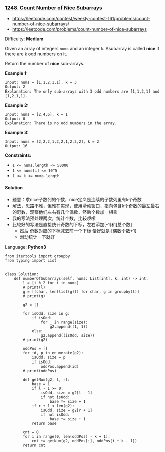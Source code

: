 ### [1248\. Count Number of Nice Subarrays](https://leetcode.com/contest/weekly-contest-161/problems/count-number-of-nice-subarrays/)
- https://leetcode.com/contest/weekly-contest-161/problems/count-number-of-nice-subarrays/
- https://leetcode.com/problems/count-number-of-nice-subarrays

Difficulty: **Medium**

Given an array of integers `nums` and an integer `k`. Asubarray is called **nice** if there are `k` odd numbers on it.

Return the number of **nice** sub-arrays.

**Example 1:**

```
Input: nums = [1,1,2,1,1], k = 3
Output: 2
Explanation: The only sub-arrays with 3 odd numbers are [1,1,2,1] and [1,2,1,1].
```

**Example 2:**

```
Input: nums = [2,4,6], k = 1
Output: 0
Explanation: There is no odd numbers in the array.
```

**Example 3:**

```
Input: nums = [2,2,2,1,2,2,1,2,2,2], k = 2
Output: 16
```

**Constraints:**

*   `1 <= nums.length <= 50000`
*   `1 <= nums[i] <= 10^5`
*   `1 <= k <= nums.length`

#### Solution
- 题意：求nice子数列的个数，nice定义是连续的子数列里有k个奇数
- 解法，思路不难，但难在实现，使用滑动窗口，指向包含k个奇数的最左最右的奇数，观察他们左右有几个偶数，然后个数加一相乘
- 我的写法预处理两次，统计个数，比较啰嗦
- 比较好的写法是直接统计奇数的下标，左右添加[-1]和[总个数]
    - 然后 奇数对应的下标减去前一个下标 恰好就是 [偶数个数+1]
    - 滑动统计一下就好

Language: **Python3**

```python3
from itertools import groupby
from typing import List
​
​
class Solution:
    def numberOfSubarrays(self, nums: List[int], k: int) -> int:
        l = [i % 2 for i in nums]
        # print(l)
        g = [(char, len(list(g))) for char, g in groupby(l)]
        # print(g)
​
        g2 = []
​
        for isOdd, size in g:
            if isOdd:
                for _ in range(size):
                    g2.append((1, 1))
            else:
                g2.append((isOdd, size))
        # print(g2)
​
        oddPos = []
        for id, p in enumerate(g2):
            isOdd, size = p
            if isOdd:
                oddPos.append(id)
        # print(oddPos)
​
        def getNum(g2, l, r):
            base = 1
            if l - 1 >= 0:
                isOdd, size = g2[l - 1]
                if not isOdd:
                    base *= size + 1
            if r + 1 < len(g2):
                isOdd, size = g2[r + 1]
                if not isOdd:
                    base *= size + 1
            return base
​
        cnt = 0
        for i in range(0, len(oddPos) - k + 1):
            cnt += getNum(g2, oddPos[i], oddPos[i + k - 1])
        return cnt
```